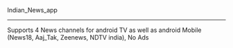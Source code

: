 Indian_News_app
_________________
Supports 4 News channels for android TV as well as android Mobile (News18, Aaj_Tak, Zeenews, NDTV india), No Ads
